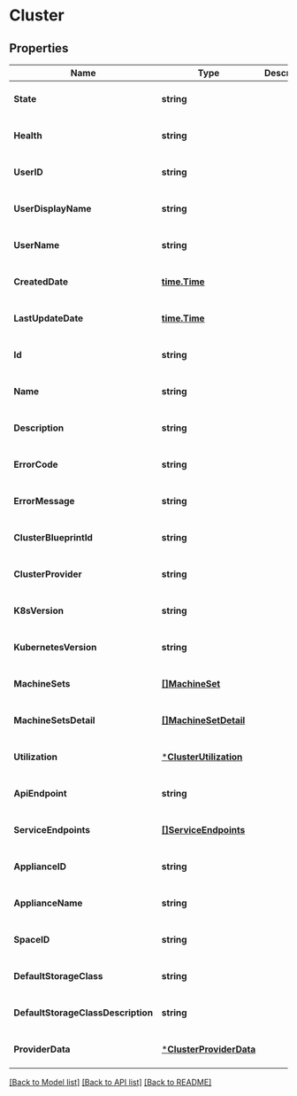 # Cluster

## Properties
Name | Type | Description | Notes
------------ | ------------- | ------------- | -------------
**State** | **string** |  | [optional] [default to null]
**Health** | **string** |  | [optional] [default to null]
**UserID** | **string** |  | [optional] [default to null]
**UserDisplayName** | **string** |  | [optional] [default to null]
**UserName** | **string** |  | [optional] [default to null]
**CreatedDate** | [**time.Time**](time.Time.md) |  | [optional] [default to null]
**LastUpdateDate** | [**time.Time**](time.Time.md) |  | [optional] [default to null]
**Id** | **string** |  | [optional] [default to null]
**Name** | **string** |  | [optional] [default to null]
**Description** | **string** |  | [optional] [default to null]
**ErrorCode** | **string** |  | [optional] [default to null]
**ErrorMessage** | **string** |  | [optional] [default to null]
**ClusterBlueprintId** | **string** |  | [optional] [default to null]
**ClusterProvider** | **string** |  | [optional] [default to null]
**K8sVersion** | **string** |  | [optional] [default to null]
**KubernetesVersion** | **string** |  | [optional] [default to null]
**MachineSets** | [**[]MachineSet**](MachineSet.md) |  | [optional] [default to null]
**MachineSetsDetail** | [**[]MachineSetDetail**](MachineSetDetail.md) |  | [optional] [default to null]
**Utilization** | [***ClusterUtilization**](Cluster_utilization.md) |  | [optional] [default to null]
**ApiEndpoint** | **string** |  | [optional] [default to null]
**ServiceEndpoints** | [**[]ServiceEndpoints**](ServiceEndpoints.md) |  | [optional] [default to null]
**ApplianceID** | **string** |  | [optional] [default to null]
**ApplianceName** | **string** |  | [optional] [default to null]
**SpaceID** | **string** |  | [optional] [default to null]
**DefaultStorageClass** | **string** |  | [optional] [default to null]
**DefaultStorageClassDescription** | **string** |  | [optional] [default to null]
**ProviderData** | [***ClusterProviderData**](Cluster_providerData.md) |  | [optional] [default to null]

[[Back to Model list]](../README.md#documentation-for-models) [[Back to API list]](../README.md#documentation-for-api-endpoints) [[Back to README]](../README.md)

